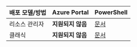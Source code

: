 | **배포 모델/방법** | **Azure Portal** | **PowerShell** | 
| --- | --- | --- |
| 리소스 관리자 | **지원되지 않음** | [문서](../articles/expressroute/expressroute-howto-coexist-resource-manager.md)|
| 클래식 | **지원되지 않음** | [문서](../articles/expressroute/expressroute-howto-coexist-classic.md) |
